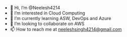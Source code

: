 - 👋 Hi, I’m @Neelesh4214
- 👀 I’m interested in Cloud Computing
- 🌱 I’m currently learning ASW, DevOps and Azure
- 💞️ I’m looking to collaborate on AWS
- 📫 How to reach me at neeleshsingh4214@gmail.com

<!---
Neelesh4214/Neelesh4214 is a ✨ special ✨ repository because its `README.md` (this file) appears on your GitHub profile.
You can click the Preview link to take a look at your changes.
--->
